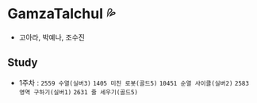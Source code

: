 # GamzaTalchul 💦
- 고아라, 박예나, 조수진

## Study
- 1주차 : 
`2559 수열(실버3)`
`1405 미친 로봇(골드5)`
`10451 순열 사이클(실버2)`
`2583 영역 구하기(실버1)`
`2631 줄 세우기(골드5)`
